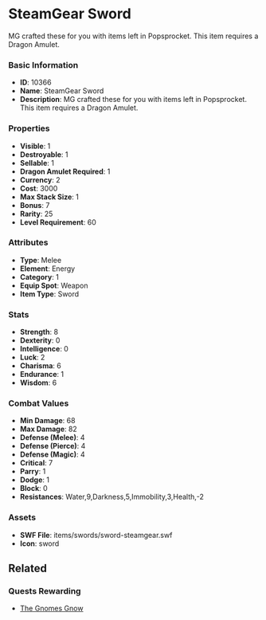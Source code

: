 # SteamGear Sword

MG crafted these for you with items left in Popsprocket. This item requires a Dragon Amulet.

### Basic Information

- **ID**: 10366
- **Name**: SteamGear Sword
- **Description**: MG crafted these for you with items left in Popsprocket. This item requires a Dragon Amulet.

### Properties

- **Visible**: 1
- **Destroyable**: 1
- **Sellable**: 1
- **Dragon Amulet Required**: 1
- **Currency**: 2
- **Cost**: 3000
- **Max Stack Size**: 1
- **Bonus**: 7
- **Rarity**: 25
- **Level Requirement**: 60

### Attributes

- **Type**: Melee
- **Element**: Energy
- **Category**: 1
- **Equip Spot**: Weapon
- **Item Type**: Sword

### Stats

- **Strength**: 8
- **Dexterity**: 0
- **Intelligence**: 0
- **Luck**: 2
- **Charisma**: 6
- **Endurance**: 1
- **Wisdom**: 6

### Combat Values

- **Min Damage**: 68
- **Max Damage**: 82
- **Defense (Melee)**: 4
- **Defense (Pierce)**: 4
- **Defense (Magic)**: 4
- **Critical**: 7
- **Parry**: 1
- **Dodge**: 1
- **Block**: 0
- **Resistances**: Water,9,Darkness,5,Immobility,3,Health,-2

### Assets

- **SWF File**: items/swords/sword-steamgear.swf
- **Icon**: sword

## Related

### Quests Rewarding

- [The Gnomes Gnow](../quests/1075-the-gnomes-gnow.md)


